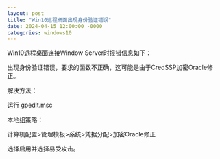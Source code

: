 ```yaml
---
layout: post
title: "Win10远程桌面出现身份验证错误"
date: 2024-04-15 12:00:00 -0000
categories: windows10
---
```

Win10远程桌面连接Window Server时报错信息如下：

出现身份验证错误，要求的函数不正确，这可能是由于CredSSP加密Oracle修正。

解决方法：

运行 gpedit.msc

本地组策略：

计算机配置>管理模板>系统>凭据分配>加密Oracle修正

选择启用并选择易受攻击。